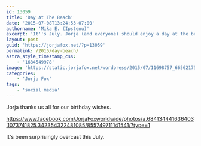 ```yaml
---
id: 13059
title: 'Day At The Beach'
date: '2015-07-08T13:24:53-07:00'
authorname: 'Mika E. (Ipstenu)'
excerpt: 'It''s July. Jorja (and everyone) should enjoy a day at the beach.'
layout: post
guid: 'https://jorjafox.net/?p=13059'
permalink: /2015/day-beach/
astra_style_timestamp_css:
    - '1634549978'
image: 'https://static.jorjafox.net/wordpress/2015/07/11698757_665621756905867_4317648971666424978_o.jpg'
categories:
    - 'Jorja Fox'
tags:
    - 'social media'
---
```


Jorja thanks us all for our birthday wishes.

https://www.facebook.com/JorjaFoxworldwide/photos/a.684134441636403.1073741825.342354322481085/855749711141541/?type=1

It's been surprisingly overcast this July.
